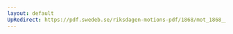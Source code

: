 ```yaml
---
layout: default
UpRedirect: https://pdf.swedeb.se/riksdagen-motions-pdf/1868/mot_1868__ak__00165.pdf
---
```


